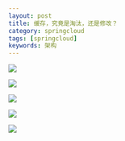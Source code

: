 ```yaml
---
layout: post
title: 缓存，究竟是淘汰，还是修改？
category: springcloud
tags: [springcloud]
keywords: 架构
---
```


![](https://ziyekudeng.github.io/assets/images/2019/0212/delete-or-update-cache/1.png)

![](https://ziyekudeng.github.io/assets/images/2019/0212/delete-or-update-cache/2.png)

![](https://ziyekudeng.github.io/assets/images/2019/0212/delete-or-update-cache/3.png)

![](https://ziyekudeng.github.io/assets/images/2019/0212/delete-or-update-cache/4.png)

![](https://ziyekudeng.github.io/assets/images/2019/0212/delete-or-update-cache/5.png)




